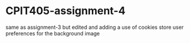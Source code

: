 # CPIT405-assignment-4
same as assignment-3 but edited and adding a use of cookies store user preferences for the background image
